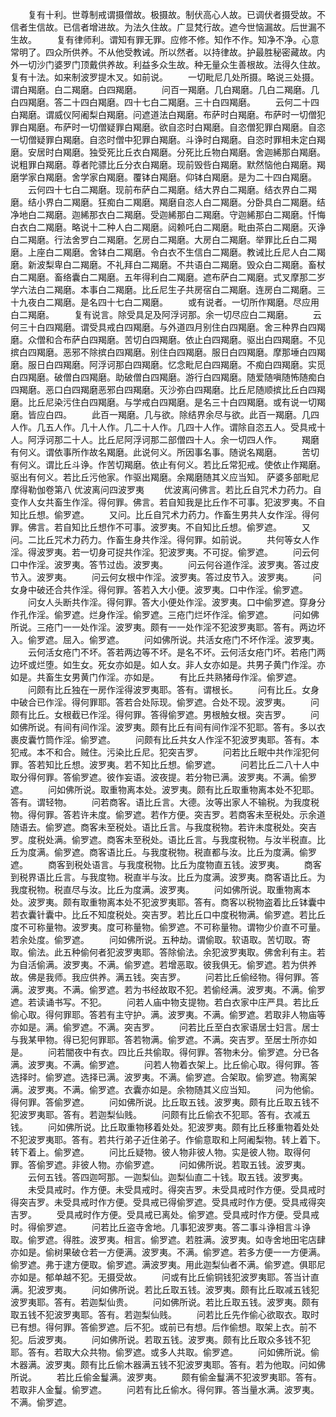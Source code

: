 <!-- { "loadSidebar": true } -->
　　复有十利。世尊制戒谓摄僧故。极摄故。制伏高心人故。已调伏者摄受故。不信者生信故。已信者增进故。为法久住故。广显梵行故。遮今世恼漏故。后世漏不生故。
　　复有律师利。谓知有罪无罪。应修不修。知作不作。知净不净。心意常明了。四众所供养。不从他受教诫。所以然者。以持律故。护最胜秘密藏故。内外一切沙门婆罗门顶戴供养故。利益多众生故。种无量众生善根故。法得久住故。复有十法。如来制波罗提木叉。如前说。
　　一切毗尼几处所摄。略说三处摄。谓白羯磨。白二羯磨。白四羯磨。
　　问百一羯磨。几白羯磨。几白二羯磨。几白四羯磨。答二十四白羯磨。四十七白二羯磨。三十白四羯磨。
　　云何二十四白羯磨。谓威仪阿阇梨白羯磨。问遮道法白羯磨。布萨时白羯磨。布萨时一切僧犯罪白羯磨。布萨时一切僧疑罪白羯磨。欲自恣时白羯磨。自恣僧犯罪白羯磨。自恣一切僧疑罪白羯磨。自恣时僧中犯罪白羯磨。斗诤时白羯磨。自恣时罪相未定白羯磨。安居时白羯磨。独受死比丘衣白羯磨。分死比丘物白羯磨。舍迦絺那白羯磨。说粗罪白羯磨。尊者陀骠比丘分衣白羯磨。现前毁呰白羯磨。默然恼他白羯磨。羯磨学家白羯磨。舍学家白羯磨。覆钵白羯磨。仰钵白羯磨。是为二十四白羯磨。
　　云何四十七白二羯磨。现前布萨白二羯磨。结大界白二羯磨。结衣界白二羯磨。结小界白二羯磨。狂痴白二羯磨。羯磨自恣人白二羯磨。分卧具白二羯磨。结净地白二羯磨。迦絺那衣白二羯磨。受迦絺那白二羯磨。守迦絺那白二羯磨。忏悔白衣白二羯磨。略说十二种人白二羯磨。闼赖吒白二羯磨。毗由茶白二羯磨。灭诤白二羯磨。行法舍罗白二羯磨。乞房白二羯磨。大房白二羯磨。举罪比丘白二羯磨。上座白二羯磨。舍钵白二羯磨。令白衣不生信白二羯磨。教诫比丘尼人白二羯磨。新波梨卑白二羯磨。不礼拜白二羯磨。不共语白二羯磨。毁众白二羯磨。畜杖白二羯磨。畜络囊白二羯磨。五年得利白二羯磨。遮布萨白二羯磨。式叉摩那二岁学六法白二羯磨。本事白二羯磨。比丘尼生子共房宿白二羯磨。连房白二羯磨。三十九夜白二羯磨。是名四十七白二羯磨。
　　或有说者。一切所作羯磨。尽应用白二羯磨。
　　复有说言。除受具足及阿浮诃那。余一切尽应白二羯磨。
　　云何三十白四羯磨。谓受具戒白四羯磨。与外道四月别住白四羯磨。舍三种界白四羯磨。众僧和合布萨白四羯磨。苦切白四羯磨。依止白四羯磨。驱出白四羯磨。不见摈白四羯磨。恶邪不除摈白四羯磨。别住白四羯磨。服日白四羯磨。摩那埵白四羯磨。服日白四羯磨。阿浮诃那白四羯磨。忆念毗尼白四羯磨。不痴白四羯磨。实觅白四羯磨。破僧白四羯磨。助破僧白四羯磨。游行白四羯磨。随爱随嗔随怖随痴白四羯磨。恶口白四羯磨恶邪白四羯磨。灭沙弥白四羯磨。比丘尼随顺摈比丘白四羯磨。比丘尼染污住白四羯磨。与学戒白四羯磨。是名三十白四羯磨。或有说一切羯磨。皆应白四。
　　此百一羯磨。几与欲。除结界余尽与欲。此百一羯磨。几四人作。几五人作。几十人作。几二十人作。几四十人作。谓除自恣五人。受具戒十人。阿浮诃那二十人。比丘尼阿浮诃那二部僧四十人。余一切四人作。
　　羯磨有何义。谓依事所作故名羯磨。此说何义。所因事名事。随说名羯磨。
　　苦切有何义。谓比丘斗诤。作苦切羯磨。依止有何义。若比丘常犯戒。使依止作羯磨。驱出有何义。若比丘污他家。作驱出羯磨。余羯磨随其义应当知。
萨婆多部毗尼摩得勒伽卷第八
优波离问四波罗夷
　　优波离问佛言。若比丘自咒术力药力。自变作人女共畜生作淫。得何罪。佛言。若自知我是比丘作不可事。犯波罗夷。不自知比丘想。偷罗遮。
　　又问。比丘自咒术力药力。作畜生男共人女作淫。得何罪。佛言。若自知比丘想作不可事。波罗夷。不自知比丘想。偷罗遮。
　　又问。二比丘咒术力药力。作畜生身共作淫。得何罪。如前说。
　　共何等女人作淫。得波罗夷。若一切身可捉共作淫。犯波罗夷。不可捉。偷罗遮。
　　问云何口中作淫。波罗夷。答节过齿。波罗夷。
　　问云何谷道作淫。波罗夷。答过皮节入。波罗夷。
　　问云何女根中作淫。波罗夷。答过皮节入。波罗夷。
　　问女身中破还合共作淫。得何罪。答若入大小便。波罗夷。口中作淫。偷罗遮。
　　问女人头断共作淫。得何罪。答大小便处作淫。波罗夷。口中偷罗遮。穿身分作孔作淫。偷罗遮。烂身作淫。偷罗遮。三疮门烂坏作淫。偷罗遮。
　　问如佛所说。三疮门一一处作淫。波罗夷。颇有一一处作淫不犯波罗夷耶。答有。两边坏入。偷罗遮。屈入。偷罗遮。
　　问如佛所说。共活女疮门不坏作淫。波罗夷。
　　云何活女疮门不坏。答若两边等不坏。是名不坏。云何活女疮门坏。若疮门两边坏或烂堕。如生女。死女亦如是。如人女。非人女亦如是。共男子黄门作淫。亦如是。共畜生女男黄门作淫。亦如是。
　　有比丘共熟猪母作淫。偷罗遮。
　　问颇有比丘独在一房作淫得波罗夷耶。答有。谓根长。
　　问有比丘。女身中破合已作淫。得何罪耶。答若合处际现。偷罗遮。合处不现。波罗夷。
　　问颇有比丘。女根截已作淫。得何罪。答得偷罗遮。男根触女根。突吉罗。
　　问如佛所说。有间有间作淫。波罗夷。颇有比丘有间有间作淫不犯耶。答有。多以衣裹皮囊竹筒作淫。偷罗遮。
　　问颇有比丘共女人作淫不犯波罗夷耶。答有。本犯戒。本不和合。贼住。污染比丘尼。犯突吉罗。
　　问若比丘眠中共作淫犯何罪。答若知比丘想。波罗夷。若不知比丘想。偷罗遮。
　　问若比丘二八十人中取分得何罪。答偷罗遮。彼作妄语。波夜提。若分物已满。波罗夷。不满。偷罗遮。
　　问如佛所说。取重物离本处。波罗夷。颇有比丘取重物离本处不犯耶。答有。谓轻物。
　　问若商客。语比丘言。大德。汝等出家人不输税。为我度税物。得何罪。答若许未度。偷罗遮。若作方便。突吉罗。若商客未至税处。示余道随语去。偷罗遮。商客未至税处。语比丘言。与我度税物。若许未度税处。突吉罗。度税处满。偷罗遮。商客未至税处。语比丘言。与我度税物。与汝半税直。比丘为度满。偷罗遮。商客语比丘。与我度税物。税直都与汝。比丘为度满。偷罗遮。
　　商客到税处语言。与我度税物。比丘为度物直五钱。波罗夷。
　　商客到税界语比丘言。与我度物。税直半与汝。比丘为度满。波罗夷。商客语比丘。为我度税物。税直尽与汝。比丘为度满。波罗夷。
　　问如佛所说。取重物离本处。波罗夷。颇有取重物离本处不犯波罗夷耶。答有。商客以税物盗着比丘钵囊中若衣囊针囊中。比丘不知度税处。突吉罗。若比丘口中度税物满。偷罗遮。若比丘度不可称量物。波罗夷。度可称量物。偷罗遮。不可称量物。谓物少价直不可量。若余处度。偷罗遮。
　　问如佛所说。五种劫。谓偷取。软语取。苦切取。寄取。偷法。此五种偷何者犯波罗夷耶。答除偷法。余犯波罗夷取。佛舍利有主。若为自活偷满。波罗夷。不满。偷罗遮。若增恶取。彼我俱无。偷罗遮。若为供养故。佛是我师。我应供养。满五钱。突吉罗。
　　问若比丘偷经物。得何罪。答满。波罗夷。不满。偷罗遮。若为书经故取不犯。若偷经满。波罗夷。不满。偷罗遮。若读诵书写。不犯。
　　问若人庙中物支提物。若白衣家中庄严具。若比丘偷心取。得何罪耶。答若有主守护。满。波罗夷。不满。偷罗遮。若取非人物庙等亦如是。满。偷罗遮。不满。突吉罗。
　　问若比丘至白衣家语居士妇言。居士与我某甲物。得已犯何罪耶。答若物满。偷罗遮。不满。突吉罗。至居士所亦如是。
　　问若闇夜中有衣。四比丘共偷取。得何罪。答物未分。偷罗遮。分已各满。波罗夷。不满。偷罗遮。
　　问若人物着衣架上。比丘偷心取。得何罪。答选择时。偷罗遮。选择已满。波罗夷。不满。偷罗遮。合架取。偷罗遮。物离架满。波罗夷。不满。偷罗遮。衣囊亦如是。余物随其义应当知。
　　问为他偷。得何罪。答偷罗遮。
　　问如佛所说。比丘取五钱。波罗夷。颇有比丘取五钱不犯波罗夷耶。答有。若迦梨仙贱。
　　问颇有比丘偷衣不犯耶。答有。衣减五钱。
　　问如佛所说。比丘取重物移着处处。犯波罗夷。颇有比丘移重物着处处不犯波罗夷耶。答有。若共行弟子近住弟子。作偷意取和上阿阇梨物。转上着下。转下着上。偷罗遮。
　　问比丘疑物。彼人物非彼人物。实是彼人物。取得何罪。答偷罗遮。非彼人物。亦偷罗遮。
　　问如佛所说。若取五钱。波罗夷。
　　云何五钱。答四迦呵那。一迦梨仙。迦梨仙直二十钱。取五钱。波罗夷。
　　未受具戒时。作方便。未受具戒时。得突吉罗。未受具戒时作方便。受具戒时得突吉罗。未受具戒时作方便。受具戒已得偷罗遮。受具戒时作方便。受具戒得突吉罗。
　　受具戒时作方便。受具戒已离处。偷罗遮。受具戒时作方便。受具戒时。得偷罗遮。
　　问若比丘盗寺舍地。几事犯波罗夷。答二事斗诤相言斗诤取。偷罗遮。得胜。波罗夷。相言。偷罗遮。若胜满。波罗夷。如寺舍地田宅店肆亦如是。偷树果破仓若一方便满。波罗夷。不满。偷罗遮。若多方便一一方便满。偷罗遮。弗于逮方便取。偷罗遮。满波罗夷。用此迦梨仙者不满。偷罗遮。俱耶尼亦如是。郁单越不犯。无摄受故。
　　问或有比丘偷铜钱犯波罗夷耶。答当计直满。犯波罗夷。
　　问如佛所说。若比丘取五钱。波罗夷。颇有比丘取减五钱犯波罗夷耶。答有。若迦梨仙贵。
　　问如佛所说。若比丘取五钱。波罗夷。颇有取五钱不犯波罗夷耶。答有。若迦梨仙贱。
　　问若比丘先作偷心欲取衣。取时已有想。得何罪。答偷罗遮。后不犯。或前已有想。后作偷想。取架上衣。前不犯。后波罗夷。
　　问如佛所说。若取五钱。波罗夷。颇有比丘取众多钱不犯耶。答有。若取大众共物。偷罗遮。或多人共取。偷罗遮。
　　问如佛所说。偷木器满。波罗夷。颇有比丘偷木器满五钱不犯波罗夷耶。答有。若为他取。问如佛所说。
　　若比丘偷金鬘满。波罗夷。
　　颇有偷金鬘满不犯波罗夷耶。答有。若取非人金鬘。偷罗遮。
　　问若有比丘偷水。得何罪。答当量水满。波罗夷。不满。偷罗遮。
